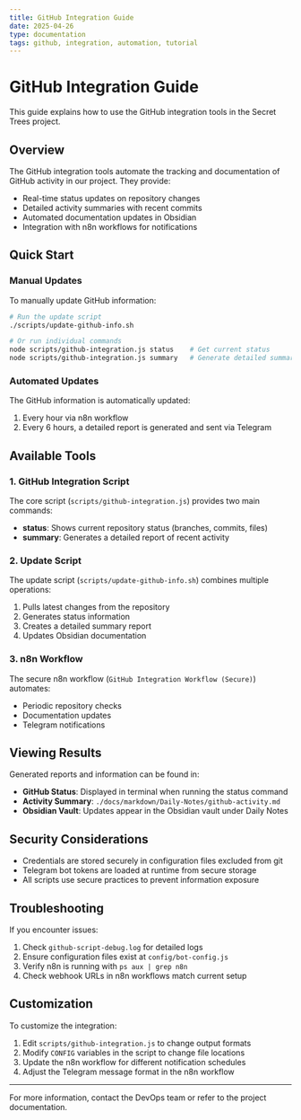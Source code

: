 ```yaml
---
title: GitHub Integration Guide
date: 2025-04-26
type: documentation
tags: github, integration, automation, tutorial
---
```


# GitHub Integration Guide

This guide explains how to use the GitHub integration tools in the Secret Trees project.

## Overview

The GitHub integration tools automate the tracking and documentation of GitHub activity in our project. They provide:

- Real-time status updates on repository changes
- Detailed activity summaries with recent commits
- Automated documentation updates in Obsidian
- Integration with n8n workflows for notifications

## Quick Start

### Manual Updates

To manually update GitHub information:

```bash
# Run the update script
./scripts/update-github-info.sh

# Or run individual commands
node scripts/github-integration.js status    # Get current status
node scripts/github-integration.js summary   # Generate detailed summary
```

### Automated Updates

The GitHub information is automatically updated:

1. Every hour via n8n workflow
2. Every 6 hours, a detailed report is generated and sent via Telegram

## Available Tools

### 1. GitHub Integration Script

The core script (`scripts/github-integration.js`) provides two main commands:

- **status**: Shows current repository status (branches, commits, files)
- **summary**: Generates a detailed report of recent activity

### 2. Update Script

The update script (`scripts/update-github-info.sh`) combines multiple operations:

1. Pulls latest changes from the repository
2. Generates status information
3. Creates a detailed summary report
4. Updates Obsidian documentation

### 3. n8n Workflow

The secure n8n workflow (`GitHub Integration Workflow (Secure)`) automates:

- Periodic repository checks
- Documentation updates
- Telegram notifications

## Viewing Results

Generated reports and information can be found in:

- **GitHub Status**: Displayed in terminal when running the status command
- **Activity Summary**: `./docs/markdown/Daily-Notes/github-activity.md`
- **Obsidian Vault**: Updates appear in the Obsidian vault under Daily Notes

## Security Considerations

- Credentials are stored securely in configuration files excluded from git
- Telegram bot tokens are loaded at runtime from secure storage
- All scripts use secure practices to prevent information exposure

## Troubleshooting

If you encounter issues:

1. Check `github-script-debug.log` for detailed logs
2. Ensure configuration files exist at `config/bot-config.js`
3. Verify n8n is running with `ps aux | grep n8n`
4. Check webhook URLs in n8n workflows match current setup

## Customization

To customize the integration:

1. Edit `scripts/github-integration.js` to change output formats
2. Modify `CONFIG` variables in the script to change file locations
3. Update the n8n workflow for different notification schedules
4. Adjust the Telegram message format in the n8n workflow

---

For more information, contact the DevOps team or refer to the project documentation. 